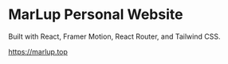 # MarLup Personal Website

Built with React, Framer Motion, React Router, and Tailwind CSS.

https://marlup.top
